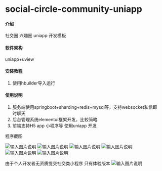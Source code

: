 # social-circle-community-uniapp

#### 介绍
社交圈 兴趣圈  uniapp 开发模板

#### 软件架构
uniapp+uview


#### 安装教程

1.  使用hbuilder导入运行

#### 使用说明

1.  服务端使用springboot+sharding+redis+mysql等，支持websocket私信即时聊天
2.  后台管理系统elementui框架开发，比较简略
3.  前端支持H5 app 小程序等 使用uniapp 开发

程序截图

![输入图片说明](doc/QQ%E5%9B%BE%E7%89%8720220825145927.jpg)
![输入图片说明](doc/QQ%E5%9B%BE%E7%89%8720220825145938.jpg)
![输入图片说明](doc/QQ%E5%9B%BE%E7%89%8720220825145942.png)
![输入图片说明](doc/QQ%E5%9B%BE%E7%89%8720220825145931.jpg)
![输入图片说明](doc/QQ%E5%9B%BE%E7%89%8720220825145935.png)
![输入图片说明](doc/QQ%E5%9B%BE%E7%89%8720220825145949.png)

由于个人开发者无资质提交社交类小程序 只有体验版本
![输入图片说明](image.png)


